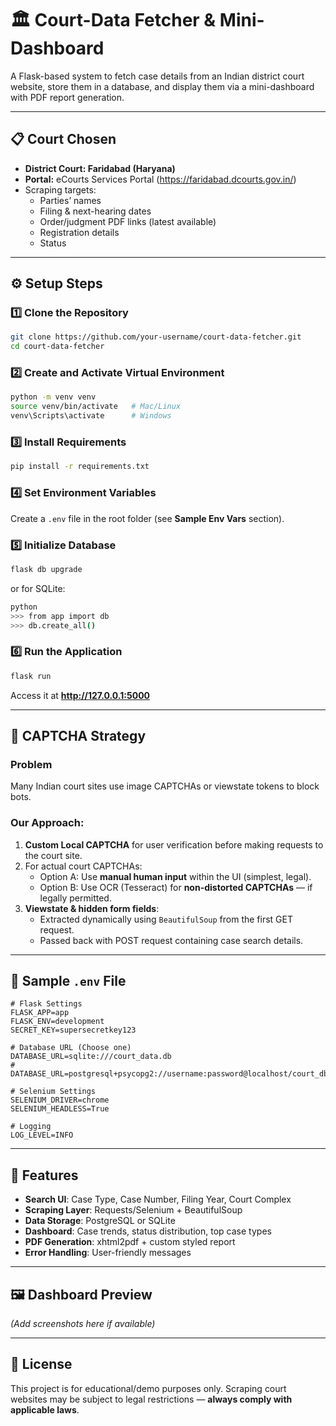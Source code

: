 # 🏛 Court-Data Fetcher & Mini-Dashboard

A Flask-based system to fetch case details from an Indian district court website, store them in a database, and display them via a mini-dashboard with PDF report generation.

---

## 📋 Court Chosen
- **District Court: Faridabad (Haryana)**
- **Portal:** eCourts Services Portal (https://faridabad.dcourts.gov.in/)
- Scraping targets:
  - Parties’ names
  - Filing & next-hearing dates
  - Order/judgment PDF links (latest available)
  - Registration details
  - Status

---

## ⚙️ Setup Steps

### 1️⃣ Clone the Repository
```bash
git clone https://github.com/your-username/court-data-fetcher.git
cd court-data-fetcher
```

### 2️⃣ Create and Activate Virtual Environment
```bash
python -m venv venv
source venv/bin/activate   # Mac/Linux
venv\Scripts\activate      # Windows
```

### 3️⃣ Install Requirements
```bash
pip install -r requirements.txt
```

### 4️⃣ Set Environment Variables
Create a `.env` file in the root folder (see **Sample Env Vars** section).

### 5️⃣ Initialize Database
```bash
flask db upgrade
```
or for SQLite:
```bash
python
>>> from app import db
>>> db.create_all()
```

### 6️⃣ Run the Application
```bash
flask run
```
Access it at **http://127.0.0.1:5000**

---

## 🔑 CAPTCHA Strategy

### Problem
Many Indian court sites use image CAPTCHAs or viewstate tokens to block bots.

### Our Approach:
1. **Custom Local CAPTCHA** for user verification before making requests to the court site.
2. For actual court CAPTCHAs:
   - Option A: Use **manual human input** within the UI (simplest, legal).
   - Option B: Use OCR (Tesseract) for **non-distorted CAPTCHAs** — if legally permitted.
3. **Viewstate & hidden form fields**:
   - Extracted dynamically using `BeautifulSoup` from the first GET request.
   - Passed back with POST request containing case search details.

---

## 🌱 Sample `.env` File

```env
# Flask Settings
FLASK_APP=app
FLASK_ENV=development
SECRET_KEY=supersecretkey123

# Database URL (Choose one)
DATABASE_URL=sqlite:///court_data.db
# DATABASE_URL=postgresql+psycopg2://username:password@localhost/court_db

# Selenium Settings
SELENIUM_DRIVER=chrome
SELENIUM_HEADLESS=True

# Logging
LOG_LEVEL=INFO
```

---

## 📂 Features
- **Search UI**: Case Type, Case Number, Filing Year, Court Complex
- **Scraping Layer**: Requests/Selenium + BeautifulSoup
- **Data Storage**: PostgreSQL or SQLite
- **Dashboard**: Case trends, status distribution, top case types
- **PDF Generation**: xhtml2pdf + custom styled report
- **Error Handling**: User-friendly messages

---

## 🖼 Dashboard Preview
*(Add screenshots here if available)*

---

## 📜 License
This project is for educational/demo purposes only. Scraping court websites may be subject to legal restrictions — **always comply with applicable laws**.
